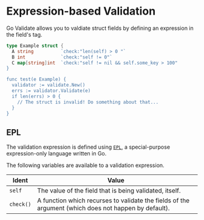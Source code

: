 # Expression-based Validation
Go Validate allows you to valdiate struct fields by defining an expression in the field's tag.

```go
type Example struct {
  A string          `check:"len(self) > 0 "`
  B int             `check:"self != 0"`
  C map[string]int  `check:"self != nil && self.some_key > 100"
}

func test(e Example) {
  validator := validate.New()
  errs := validator.Validate(e)
  if len(errs) > 0 {
    // The struct is invalid! Do something about that...
  }
}
```

## EPL
The validation expression is defined using [`EPL`](https://github.com/bww/epl), a special-purpose expression-only language written in Go.

The following variables are available to a validation expression.

| Ident | Value |
|-------|-------|
| `self` | The value of the field that is being validated, itself. |
| `check()` | A function which recurses to validate the fields of the argument (which does not happen by default). |


